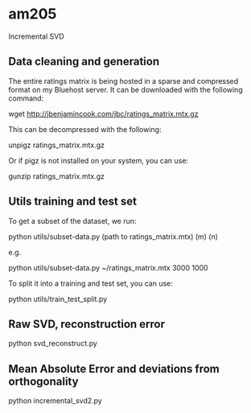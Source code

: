 am205
=====

Incremental SVD

## Data cleaning and generation

The entire ratings matrix is being hosted in a sparse and compressed format on my Bluehost server. It can be downloaded with the following command:

wget http://jbenjamincook.com/jbc/ratings_matrix.mtx.gz

This can be decompressed with the following:

unpigz ratings_matrix.mtx.gz

Or if pigz is not installed on your system, you can use:

gunzip ratings_matrix.mtx.gz

## Utils training and test set

To get a subset of the dataset, we run:

python utils/subset-data.py (path to ratings_matrix.mtx) (m) (n)

e.g.

python utils/subset-data.py ~/ratings_matrix.mtx 3000 1000

To split it into a training and test set, you can use:

python utils/train_test_split.py

## Raw SVD, reconstruction error

python svd_reconstruct.py

## Mean Absolute Error and deviations from orthogonality

python incremental_svd2.py
